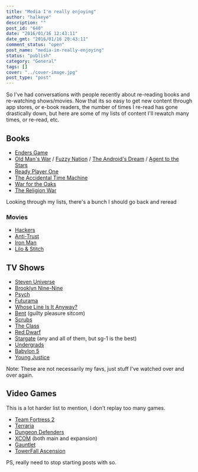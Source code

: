 ```yaml
---
title: "Media I'm really enjoying"
author: "halkeye"
description: ""
post_id: "640"
date: "2016/01/16 12:43:11"
date_gmt: "2016/01/16 20:43:11"
comment_status: "open"
post_name: "media-im-really-enjoying"
status: "publish"
category: "General"
tags: []
cover: "../cover-image.jpg"
post_type: "post"
---
```


So I've had conversations with people recently about re-reading books and re-watching shows/movies. Now that its so easy to get new content through app stores, or e-book readers, the number of times I re-read has gone drastically down, but here are some of my lists of content I'll rewatch many times, or re-read, etc.


## Books

*   [Enders Game](https://www.goodreads.com/book/show/375802.Ender_s_Game)
*   [Old Man's War](https://www.goodreads.com/book/show/51964.Old_Man_s_War) / [Fuzzy Nation](https://www.goodreads.com/book/show/9647532-fuzzy-nation) / [The Android's Dream](https://www.goodreads.com/book/show/1126509.The_Android_s_Dream) / [Agent to the Stars](https://www.goodreads.com/book/show/3188404-agent-to-the-stars)
*   [Ready Player One](https://www.goodreads.com/book/show/9969571-ready-player-one)
*   [The Accidental Time Machine](https://www.goodreads.com/book/show/3744307-the-accidental-time-machine)
*   [War for the Oaks](https://www.goodreads.com/book/show/771527.War_for_the_Oaks)
*   [The Religion War](https://www.goodreads.com/book/show/53885.The_Religion_War)


Looking through my lists, there's a bunch I should go back and reread


### Movies

*   [Hackers](https://www.themoviedb.org/movie/10428?language=en)
*   [Anti-Trust](https://www.themoviedb.org/movie/9989?language=en)
*   [Iron Man](https://www.themoviedb.org/movie/1726?language=en)
*   [Lilo & Stitch](https://www.themoviedb.org/movie/11544?language=en)


## TV Shows

*   [Steven Universe](https://www.imdb.com/title/tt3061046/?ref_=fn_al_tt_4)
*   [Brooklyn Nine-Nine](https://www.imdb.com/title/tt2467372/?ref_=fn_al_tt_1)
*   [Psych](https://www.imdb.com/title/tt0491738/?ref_=fn_al_tt_1)
*   [Futurama](https://www.imdb.com/title/tt0149460/?ref_=fn_al_tt_1)
*   [Whose Line Is It Anyway?](https://www.imdb.com/title/tt2919910/?ref_=fn_al_tt_2)
*   [Bent](https://www.imdb.com/title/tt1839417/?ref_=fn_al_tt_2) (guilty pleasure sitcom)
*   [Scrubs](https://www.imdb.com/title/tt0285403/)
*   [The Class](https://www.imdb.com/title/tt0484082/)
*   [Red Dwarf](https://www.imdb.com/title/tt0094535/)
*   [Stargate](https://www.imdb.com/title/tt0118480/) (any and all of them, but sg-1 is the best)
*   [Undergrads](https://www.imdb.com/title/tt0292861/)
*   [Babylon 5](https://www.imdb.com/title/tt0105946/?ref_=fn_al_tt_1)
*   [Young Justice](https://www.imdb.com/title/tt1641384/?ref_=fn_al_tt_1)


Note: These are not necessarily my favs, just stuff I've watched over and over again.


## Video Games


This is a lot harder list to mention, I don't replay too many games.

*   [Team Fortress 2](https://store.steampowered.com/app/440/)
*   [Terraria](https://store.steampowered.com/app/105600/)
*   [Dungeon Defenders](https://store.steampowered.com/app/65800/)
*   [XCOM](https://store.steampowered.com/app/200510/) (both main and expansion)
*   [Gauntlet](https://store.steampowered.com/app/258970)
*   [TowerFall Ascension](https://store.steampowered.com/app/251470)


PS, really need to stop starting posts with so.
